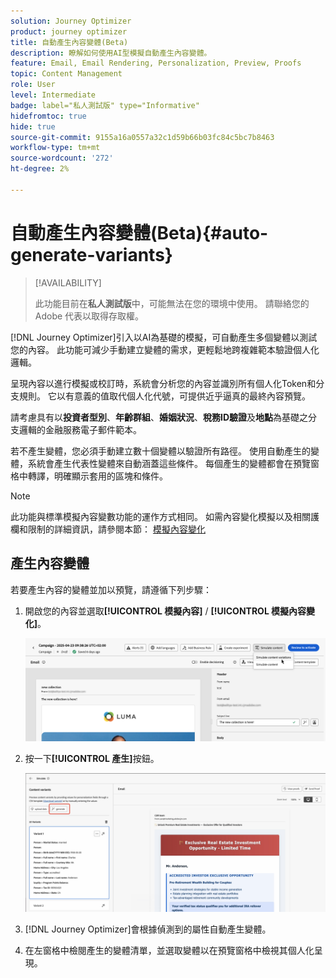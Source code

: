 ```yaml
---
solution: Journey Optimizer
product: journey optimizer
title: 自動產生內容變體(Beta)
description: 瞭解如何使用AI型模擬自動產生內容變體。
feature: Email, Email Rendering, Personalization, Preview, Proofs
topic: Content Management
role: User
level: Intermediate
badge: label="私人測試版" type="Informative"
hidefromtoc: true
hide: true
source-git-commit: 9155a16a0557a32c1d59b66b03fc84c5bc7b8463
workflow-type: tm+mt
source-wordcount: '272'
ht-degree: 2%

---
```



# 自動產生內容變體(Beta){#auto-generate-variants}

>[!AVAILABILITY]
>
>此功能目前在&#x200B;**私人測試版**&#x200B;中，可能無法在您的環境中使用。 請聯絡您的 Adobe 代表以取得存取權。

[!DNL Journey Optimizer]引入以AI為基礎的模擬，可自動產生多個變體以測試您的內容。 此功能可減少手動建立變體的需求，更輕鬆地跨複雜範本驗證個人化邏輯。

呈現內容以進行模擬或校訂時，系統會分析您的內容並識別所有個人化Token和分支規則。 它以有意義的值取代個人化代號，可提供近乎逼真的最終內容預覽。

請考慮具有以&#x200B;**投資者型別**、**年齡群組**、**婚姻狀況**、**稅務ID驗證**&#x200B;及&#x200B;**地點**&#x200B;為基礎之分支邏輯的金融服務電子郵件範本。

若不產生變體，您必須手動建立數十個變體以驗證所有路徑。 使用自動產生的變體，系統會產生代表性變體來自動涵蓋這些條件。  每個產生的變體都會在預覽窗格中轉譯，明確顯示套用的區塊和條件。

>[!NOTE]
>
>此功能與標準模擬內容變數功能的運作方式相同。 如需內容變化模擬以及相關護欄和限制的詳細資訊，請參閱本節： [模擬內容變化](../test-approve/simulate-sample-input.md)

## 產生內容變體

若要產生內容的變體並加以預覽，請遵循下列步驟：

1. 開啟您的內容並選取&#x200B;**[!UICONTROL 模擬內容]** / **[!UICONTROL 模擬內容變化]**。

   ![](assets/simulate-sample.png)

2. 按一下&#x200B;**[!UICONTROL 產生]**&#x200B;按鈕。

   ![](assets/simulate-generate-variant.png)

3. [!DNL Journey Optimizer]會根據偵測到的屬性自動產生變體。

4. 在左窗格中檢閱產生的變體清單，並選取變體以在預覽窗格中檢視其個人化呈現。
